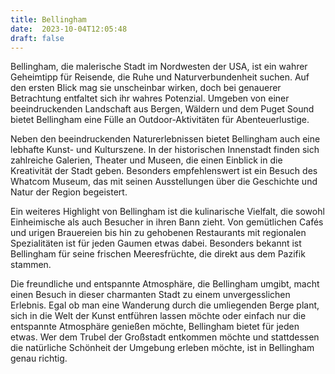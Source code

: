 ```yaml
---
title: Bellingham
date:  2023-10-04T12:05:48
draft: false
---
```


Bellingham, die malerische Stadt im Nordwesten der USA, ist ein wahrer Geheimtipp für Reisende, die Ruhe und Naturverbundenheit suchen. Auf den ersten Blick mag sie unscheinbar wirken, doch bei genauerer Betrachtung entfaltet sich ihr wahres Potenzial. Umgeben von einer beeindruckenden Landschaft aus Bergen, Wäldern und dem Puget Sound bietet Bellingham eine Fülle an Outdoor-Aktivitäten für Abenteuerlustige.

Neben den beeindruckenden Naturerlebnissen bietet Bellingham auch eine lebhafte Kunst- und Kulturszene. In der historischen Innenstadt finden sich zahlreiche Galerien, Theater und Museen, die einen Einblick in die Kreativität der Stadt geben. Besonders empfehlenswert ist ein Besuch des Whatcom Museum, das mit seinen Ausstellungen über die Geschichte und Natur der Region begeistert.

Ein weiteres Highlight von Bellingham ist die kulinarische Vielfalt, die sowohl Einheimische als auch Besucher in ihren Bann zieht. Von gemütlichen Cafés und urigen Brauereien bis hin zu gehobenen Restaurants mit regionalen Spezialitäten ist für jeden Gaumen etwas dabei. Besonders bekannt ist Bellingham für seine frischen Meeresfrüchte, die direkt aus dem Pazifik stammen.

Die freundliche und entspannte Atmosphäre, die Bellingham umgibt, macht einen Besuch in dieser charmanten Stadt zu einem unvergesslichen Erlebnis. Egal ob man eine Wanderung durch die umliegenden Berge plant, sich in die Welt der Kunst entführen lassen möchte oder einfach nur die entspannte Atmosphäre genießen möchte, Bellingham bietet für jeden etwas. Wer dem Trubel der Großstadt entkommen möchte und stattdessen die natürliche Schönheit der Umgebung erleben möchte, ist in Bellingham genau richtig.